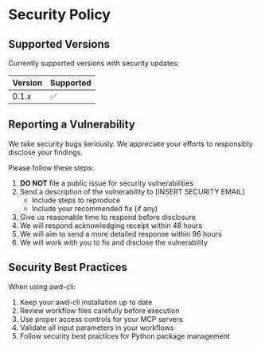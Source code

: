 # Security Policy

## Supported Versions

Currently supported versions with security updates:

| Version | Supported          |
| ------- | ------------------ |
| 0.1.x   | :white_check_mark: |

## Reporting a Vulnerability

We take security bugs seriously. We appreciate your efforts to responsibly disclose your findings.

Please follow these steps:

1. **DO NOT** file a public issue for security vulnerabilities
2. Send a description of the vulnerability to [INSERT SECURITY EMAIL]
   - Include steps to reproduce
   - Include your recommended fix (if any)
3. Give us reasonable time to respond before disclosure
4. We will respond acknowledging receipt within 48 hours
5. We will aim to send a more detailed response within 96 hours
6. We will work with you to fix and disclose the vulnerability

## Security Best Practices

When using awd-cli:

1. Keep your awd-cli installation up to date
2. Review workflow files carefully before execution
3. Use proper access controls for your MCP servers
4. Validate all input parameters in your workflows
5. Follow security best practices for Python package management
